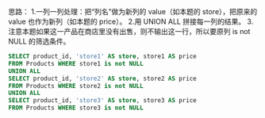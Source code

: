 
思路：
1.一列一列处理：把“列名”做为新列的 value（如本题的 store），把原来的 value 也作为新列（如本题的 price）。
2.用 UNION ALL 拼接每一列的结果。
3.注意本题如果这一产品在商店里没有出售，则不输出这一行，所以要原列  is not NULL 的筛选条件。

```sql
SELECT product_id, 'store1' AS store, store1 AS price
FROM Products WHERE store1 is not NULL
UNION ALL
SELECT product_id, 'store2' AS store, store2 AS price
FROM Products WHERE store2 is not NULL
UNION ALL
SELECT product_id, 'store3' AS store, store3 AS price
FROM Products WHERE store3 is not NULL
```